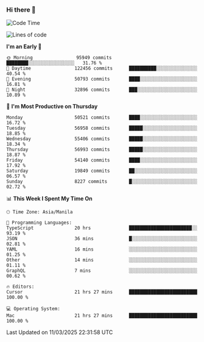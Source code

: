 ### Hi there 👋

<!--START_SECTION:waka-->
![Code Time](http://img.shields.io/badge/Code%20Time-5%2C928%20hrs%2040%20mins-blue)

![Lines of code](https://img.shields.io/badge/From%20Hello%20World%20I%27ve%20Written-117.8%20million%20lines%20of%20code-blue)

**I'm an Early 🐤** 

```text
🌞 Morning                95949 commits       ████████░░░░░░░░░░░░░░░░░   31.76 % 
🌆 Daytime                122456 commits      ██████████░░░░░░░░░░░░░░░   40.54 % 
🌃 Evening                50793 commits       ████░░░░░░░░░░░░░░░░░░░░░   16.81 % 
🌙 Night                  32896 commits       ███░░░░░░░░░░░░░░░░░░░░░░   10.89 % 
```
📅 **I'm Most Productive on Thursday** 

```text
Monday                   50521 commits       ████░░░░░░░░░░░░░░░░░░░░░   16.72 % 
Tuesday                  56958 commits       █████░░░░░░░░░░░░░░░░░░░░   18.85 % 
Wednesday                55406 commits       █████░░░░░░░░░░░░░░░░░░░░   18.34 % 
Thursday                 56993 commits       █████░░░░░░░░░░░░░░░░░░░░   18.87 % 
Friday                   54140 commits       ████░░░░░░░░░░░░░░░░░░░░░   17.92 % 
Saturday                 19849 commits       ██░░░░░░░░░░░░░░░░░░░░░░░   06.57 % 
Sunday                   8227 commits        █░░░░░░░░░░░░░░░░░░░░░░░░   02.72 % 
```


📊 **This Week I Spent My Time On** 

```text
🕑︎ Time Zone: Asia/Manila

💬 Programming Languages: 
TypeScript               20 hrs              ███████████████████████░░   93.19 % 
JSON                     36 mins             █░░░░░░░░░░░░░░░░░░░░░░░░   02.81 % 
YAML                     16 mins             ░░░░░░░░░░░░░░░░░░░░░░░░░   01.25 % 
Other                    14 mins             ░░░░░░░░░░░░░░░░░░░░░░░░░   01.11 % 
GraphQL                  7 mins              ░░░░░░░░░░░░░░░░░░░░░░░░░   00.62 % 

🔥 Editors: 
Cursor                   21 hrs 27 mins      █████████████████████████   100.00 % 

💻 Operating System: 
Mac                      21 hrs 27 mins      █████████████████████████   100.00 % 
```


 Last Updated on 11/03/2025 22:31:58 UTC
<!--END_SECTION:waka-->


<!--
**rad182/rad182** is a ✨ _special_ ✨ repository because its `README.md` (this file) appears on your GitHub profile.

Here are some ideas to get you started:

- 🔭 I’m currently working on ...
- 🌱 I’m currently learning ...
- 👯 I’m looking to collaborate on ...
- 🤔 I’m looking for help with ...
- 💬 Ask me about ...
- 📫 How to reach me: ...
- 😄 Pronouns: ...
- ⚡ Fun fact: ...
-->
